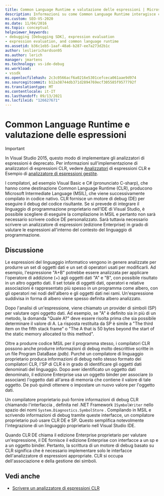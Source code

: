 ```yaml
---
title: Common Language Runtime e valutazione delle espressioni | Microsoft Docs
description: Informazioni su come Common Language Runtime interagisce con il motore di debug e su come integrare un linguaggio di programmazione proprietario nell Visual Studio IDE.
ms.custom: SEO-VS-2020
ms.date: 11/04/2016
ms.topic: conceptual
helpviewer_keywords:
- debugging [Debugging SDK], expression evaluation
- expression evaluation, and common language runtime
ms.assetid: b36c1eb5-1aaf-48a6-b287-ee7a273d2b1c
author: leslierichardson95
ms.author: lerich
manager: jmartens
ms.technology: vs-ide-debug
ms.workload:
- vssdk
ms.openlocfilehash: 2c3c0566acf6a0216e5301cefceca061aae9d974
ms.sourcegitcommit: b12a38744db371d2894769ecf305585f9577792f
ms.translationtype: MT
ms.contentlocale: it-IT
ms.lasthandoff: 09/13/2021
ms.locfileid: "126627671"
---
```

# <a name="common-language-runtime-and-expression-evaluation"></a>Common Language Runtime e valutazione delle espressioni
> [!IMPORTANT]
> In Visual Studio 2015, questo modo di implementare gli analizzatori di espressioni è deprecato. Per informazioni sull'implementazione di analizzatori di espressioni CLR, vedere [Analizzatori](https://github.com/Microsoft/ConcordExtensibilitySamples/wiki/CLR-Expression-Evaluators) di espressioni CLR e Esempio di [analizzatore di espressioni gestite](https://github.com/Microsoft/ConcordExtensibilitySamples/wiki/Managed-Expression-Evaluator-Sample).

 I compilatori, ad esempio Visual Basic e C# (pronunciato C-sharp), che hanno come destinazione Common Language Runtime (CLR), producono Microsoft Intermediate Language (MSIL), che viene successivamente compilato in codice nativo. CLR fornisce un motore di debug (DE) per eseguire il debug del codice risultante. Se si prevede di integrare il linguaggio di programmazione proprietario nell'IDE di Visual Studio, è possibile scegliere di eseguire la compilazione in MSIL e pertanto non sarà necessario scrivere codice DE personalizzato. Sarà tuttavia necessario scrivere un analizzatore di espressioni (edizione Enterprise) in grado di valutare le espressioni all'interno del contesto del linguaggio di programmazione.

## <a name="discussion"></a>Discussione
 Le espressioni del linguaggio informatico vengono in genere analizzate per produrre un set di oggetti dati e un set di operatori usati per modificarli. Ad esempio, l'espressione "A+B" potrebbe essere analizzata per applicare l'operatore di addizione (+) agli oggetti dati "A" e "B", con possibile risultato in un altro oggetto dati. Il set totale di oggetti dati, operatori e relative associazioni è rappresentato più spesso in un programma come albero, con gli operatori nei nodi dell'albero e gli oggetti dati nei rami. Un'espressione suddivisa in forma di albero viene spesso definita albero analizzato.

 Dopo l'analisi di un'espressione, viene chiamato un provider di simboli (SP) per valutare ogni oggetto dati. Ad esempio, se "A" è definito sia in più di un metodo, la domanda "Quale A?" deve essere risolta prima che sia possibile determinare il valore di A. La risposta restituita da SP è simile a "The third item on the fifth stack frame" o "The A that is 50 bytes beyond the start of the static memory allocated to this method".

 Oltre a produrre codice MSIL per il programma stesso, i compilatori CLR possono anche produrre informazioni di debug molto descrittive scritte in un file Program DataBase *(pdb).* Purché un compilatore di linguaggio proprietario produca informazioni di debug nello stesso formato dei compilatori CLR, l'SP di CLR è in grado di identificare gli oggetti dati denominati del linguaggio. Dopo aver identificato un oggetto dati denominato, il edizione Enterprise usa un oggetto binder per associare (o associare) l'oggetto dati all'area di memoria che contiene il valore di tale oggetto. De può quindi ottenere o impostare un nuovo valore per l'oggetto dati.

 Un compilatore proprietario può fornire informazioni di debug CLR chiamando l'interfaccia , definita nel .NET Framework `ISymbolWriter` nello spazio dei nomi `System.Diagnostics.SymbolStore` . Compilando in MSIL e scrivendo informazioni di debug tramite queste interfacce, un compilatore proprietario può usare CLR DE e SP. Questo semplifica notevolmente l'integrazione di un linguaggio proprietario nell Visual Studio IDE.

 Quando CLR DE chiama il edizione Enterprise proprietario per valutare un'espressione, il DE fornisce il edizione Enterprise con interfacce a un sp e a un oggetto binder. Pertanto, la scrittura di un motore di debug basato su CLR significa che è necessario implementare solo le interfacce dell'analizzatore di espressioni appropriate. CLR si occupa dell'associazione e della gestione dei simboli.

## <a name="see-also"></a>Vedi anche
- [Scrivere un analizzatore di espressioni CLR](../../extensibility/debugger/writing-a-common-language-runtime-expression-evaluator.md)
